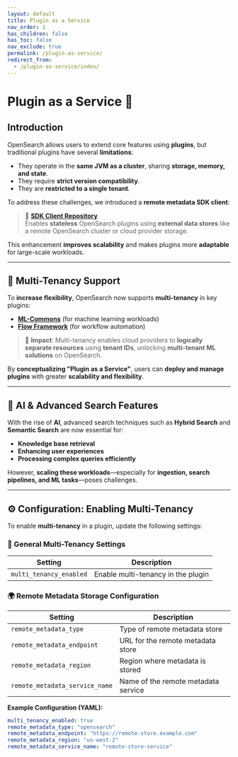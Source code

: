 ```yaml
---
layout: default
title: Plugin as a Service
nav_order: 1
has_children: false
has_toc: false
nav_exclude: true
permalink: /plugin-as-service/
redirect_from: 
  - /plugin-as-service/index/
---
```


# Plugin as a Service 🚀

## Introduction
OpenSearch allows users to extend core features using **plugins**, but traditional plugins have several **limitations**:
- They operate in the **same JVM as a cluster**, sharing **storage, memory, and state**.
- They require **strict version compatibility**.
- They are **restricted to a single tenant**.

To address these challenges, we introduced a **remote metadata SDK client**:

> 📌 **[SDK Client Repository](https://github.com/opensearch-project/opensearch-remote-metadata-sdk)**  
> Enables **stateless** OpenSearch plugins using **external data stores** like a remote OpenSearch cluster or cloud provider storage.

This enhancement **improves scalability** and makes plugins more **adaptable** for large-scale workloads.

---

## 🔹 Multi-Tenancy Support
To **increase flexibility**, OpenSearch now supports **multi-tenancy** in key plugins:
- **[ML-Commons](https://github.com/opensearch-project/ml-commons)** (for machine learning workloads)
- **[Flow Framework](https://github.com/opensearch-project/flow-framework/)** (for workflow automation)

> 🎯 **Impact**: Multi-tenancy enables cloud providers to **logically separate resources** using **tenant IDs**, unlocking **multi-tenant ML solutions** on OpenSearch.

By **conceptualizing "Plugin as a Service"**, users can **deploy and manage plugins** with greater **scalability and flexibility**.

---

## 🌟 AI & Advanced Search Features
With the rise of **AI**, advanced search techniques such as **Hybrid Search** and **Semantic Search** are now essential for:
- **Knowledge base retrieval**
- **Enhancing user experiences**
- **Processing complex queries efficiently**

However, **scaling these workloads**—especially for **ingestion, search pipelines, and ML tasks**—poses challenges.

---

## ⚙️ Configuration: Enabling Multi-Tenancy
To enable **multi-tenancy** in a plugin, update the following settings:

### **🔧 General Multi-Tenancy Settings**
| Setting | Description |
|---------|------------|
| `multi_tenancy_enabled` | Enable multi-tenancy in the plugin |

### **🌍 Remote Metadata Storage Configuration**
| Setting | Description |
|---------|------------|
| `remote_metadata_type` | Type of remote metadata store |
| `remote_metadata_endpoint` | URL for the remote metadata store |
| `remote_metadata_region` | Region where metadata is stored |
| `remote_metadata_service_name` | Name of the remote metadata service |

**Example Configuration (YAML):**
```yaml
multi_tenancy_enabled: true
remote_metadata_type: "opensearch"
remote_metadata_endpoint: "https://remote-store.example.com"
remote_metadata_region: "us-west-2"
remote_metadata_service_name: "remote-store-service"

